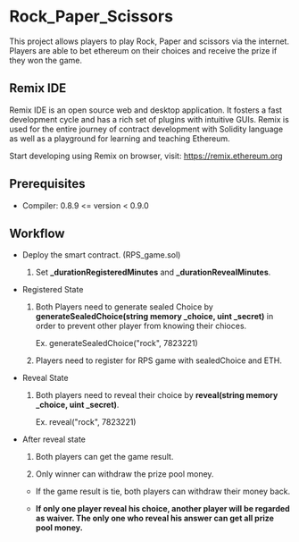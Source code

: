 # Rock_Paper_Scissors
This project allows players to play Rock, Paper and scissors via the internet. Players are able to bet ethereum on their choices and receive the prize if they won the game.

## Remix IDE
Remix IDE is an open source web and desktop application. It fosters a fast development cycle and has a rich set of plugins with intuitive GUIs. Remix is used for the entire journey of contract development with Solidity language as well as a playground for learning and teaching Ethereum.

Start developing using Remix on browser, visit: https://remix.ethereum.org

## Prerequisites
* Compiler:
  0.8.9 <= version < 0.9.0
  
## Workflow
* Deploy the smart contract. (RPS_game.sol)

  1. Set **_durationRegisteredMinutes** and **_durationRevealMinutes**.
  
* Registered State

  1. Both Players need to generate sealed Choice by **generateSealedChoice(string memory _choice, uint _secret)** in order to prevent other player from knowing their chioces. 
  
      Ex. generateSealedChoice("rock", 7823221)
  
  2. Players need to register for RPS game with sealedChoice and ETH. 

* Reveal State
 
  1. Both players need to reveal their choice by **reveal(string memory _choice, uint _secret)**. 
 
      Ex. reveal("rock", 7823221)
    
* After reveal state

  1. Both players can get the game result.
  
  2. Only winner can withdraw the prize pool money.
  
  * If the game result is tie, both players can withdraw their money back.

  * **If only one player reveal his choice, another player will be regarded as waiver. The only one who reveal his answer can get all prize pool money.**
  
  
